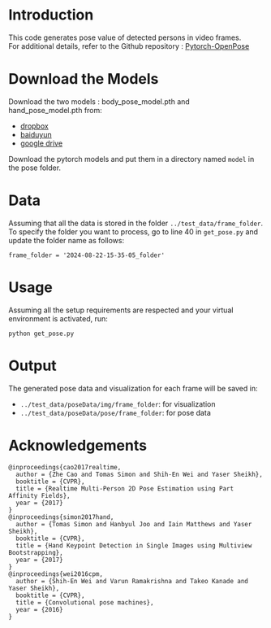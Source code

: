 # Introduction
This code generates pose value of detected persons in video frames. \
For additional details, refer to the Github repository : [Pytorch-OpenPose](https://github.com/Hzzone/pytorch-openpose)

# Download the Models
Download the two models : body_pose_model.pth and hand_pose_model.pth from:
* [dropbox](https://www.dropbox.com/sh/7xbup2qsn7vvjxo/AABWFksdlgOMXR_r5v3RwKRYa?dl=0)
* [baiduyun](https://pan.baidu.com/s/1IlkvuSi0ocNckwbnUe7j-g)
* [google drive](https://drive.google.com/drive/folders/1JsvI4M4ZTg98fmnCZLFM-3TeovnCRElG?usp=sharing)

Download the pytorch models and put them in a directory named `model` in the pose folder.

# Data
Assuming that all the data is stored in the folder `../test_data/frame_folder`. \
To specify the folder you want to process, go to line 40 in `get_pose.py` and update the folder name as follows:
```
frame_folder = '2024-08-22-15-35-05_folder'          
```

# Usage
Assuming all the setup requirements are respected and your virtual environment is activated, run:
```
python get_pose.py
```


# Output
The generated pose data and visualization for each frame will be saved in:
+ `../test_data/poseData/img/frame_folder`: for visualization
+ `../test_data/poseData/pose/frame_folder`: for pose data


# Acknowledgements
```
@inproceedings{cao2017realtime,
  author = {Zhe Cao and Tomas Simon and Shih-En Wei and Yaser Sheikh},
  booktitle = {CVPR},
  title = {Realtime Multi-Person 2D Pose Estimation using Part Affinity Fields},
  year = {2017}
}
@inproceedings{simon2017hand,
  author = {Tomas Simon and Hanbyul Joo and Iain Matthews and Yaser Sheikh},
  booktitle = {CVPR},
  title = {Hand Keypoint Detection in Single Images using Multiview Bootstrapping},
  year = {2017}
}
@inproceedings{wei2016cpm,
  author = {Shih-En Wei and Varun Ramakrishna and Takeo Kanade and Yaser Sheikh},
  booktitle = {CVPR},
  title = {Convolutional pose machines},
  year = {2016}
}
```
